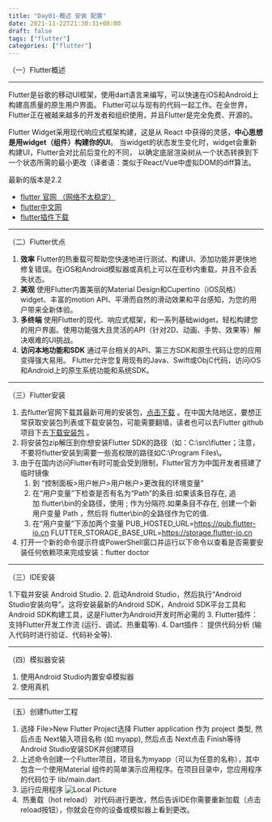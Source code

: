 ```yaml
---
title: "Day01-概述 安装 配置"
date: 2021-11-22T21:30:31+08:00
draft: false
tags: ["flutter"]
categories: ["flutter"]
---
```



（一）Flutter概述

* * *
Flutter是谷歌的移动UI框架，使用dart语言来编写，可以快速在iOS和Android上构建高质量的原生用户界面。 Flutter可以与现有的代码一起工作。在全世界，Flutter正在被越来越多的开发者和组织使用，并且Flutter是完全免费、开源的。

Flutter Widget采用现代响应式框架构建，这是从 React 中获得的灵感，**中心思想是用widget（组件）构建你的UI**。 当widget的状态发生变化时，widget会重新构建UI，Flutter会对比前后变化的不同， 以确定底层渲染树从一个状态转换到下一个状态所需的最小更改（译者语：类似于React/Vue中虚拟DOM的diff算法。

最新的版本是2.2
  

* [flutter 官网 （网络不太稳定）](https://flutter.dev/)
* [flutter中文网](https://flutterchina.club/)
* [flutter插件下载](https://pub.dev/)

* * *

（二）Flutter优点

1. **效率** Flutter的热重载可帮助您快速地进行测试、构建UI、添加功能并更快地修复错误。在iOS和Android模拟器或真机上可以在亚秒内重载，并且不会丢失状态。
2. **美观** 使用Flutter内置美丽的Material Design和Cupertino（iOS风格）widget、丰富的motion API、平滑而自然的滑动效果和平台感知，为您的用户带来全新体验。
3. **多终端** 使用Flutter的现代、响应式框架，和一系列基础widget，轻松构建您的用户界面。使用功能强大且灵活的API（针对2D、动画、手势、效果等）解决艰难的UI挑战。
4. **访问本地功能和SDK** 通过平台相关的API、第三方SDK和原生代码让您的应用变得强大易用。 Flutter允许您复用现有的Java、Swift或ObjC代码，访问iOS和Android上的原生系统功能和系统SDK。

* * *
（三）Flutter安装

1. 去flutter官网下载其最新可用的安装包，[点击下载](https://flutter.dev/docs/development/tools/sdk/releases#windows) 。在中国大陆地区，要想正常获取安装包列表或下载安装包，可能需要翻墙，读者也可以去Flutter github项目下去[下载安装包](https://github.com/flutter/flutter/releases) 。
2. 将安装包zip解压到你想安装Flutter SDK的路径（如：C:\src\flutter；注意，不要将flutter安装到需要一些高权限的路径如C:\Program Files\。
3. 由于在国内访问Flutter有时可能会受到限制，Flutter官方为中国开发者搭建了临时镜像
    1. 到 “控制面板>用户帐户>用户帐户>更改我的环境变量”
    2. 在“用户变量”下检查是否有名为“Path”的条目:如果该条目存在, 追加 flutter\bin的全路径，使用 ; 作为分隔符.如果条目不存在, 创建一个新用户变量 Path ，然后将 flutter\bin的全路径作为它的值.
    3. 在“用户变量”下添加两个变量
    PUB_HOSTED_URL=https://pub.flutter-io.cn
    FLUTTER_STORAGE_BASE_URL=https://storage.flutter-io.cn
 4. 打开一个新的命令提示符或PowerShell窗口并运行以下命令以查看是否需要安装任何依赖项来完成安装：flutter doctor

* * *
（三）IDE安装

1.下载并安装 Android Studio.
2. 启动Android Studio，然后执行“Android Studio安装向导”。这将安装最新的Android SDK，Android SDK平台工具和Android SDK构建工具，这是Flutter为Android开发时所必需的
3. Flutter插件： 支持Flutter开发工作流 (运行、调试、热重载等).
4. Dart插件： 提供代码分析 (输入代码时进行验证、代码补全等).

* * *

（四）模拟器安装

1. 使用Android Studio内置安卓模拟器
2. 使用真机

* * *

（五）创建flutter工程

1. 选择 File>New Flutter Project选择 Flutter application 作为 project 类型, 然后点击 Next输入项目名称 (如 myapp), 然后点击 Next点击 Finish等待Android Studio安装SDK并创建项目
2. 上述命令创建一个Flutter项目，项目名为myapp（可以为任意的名称），其中包含一个使用Material 组件的简单演示应用程序。在项目目录中，您应用程序的代码位于 lib/main.dart.
3. 运行应用程序
![Local Picture](/Image.png "Local Picture")
4.  热重载（hot reload） 对代码进行更改，然后告诉IDE你需要重新加载（点击reload按钮），你就会在你的设备或模拟器上看到更改。


